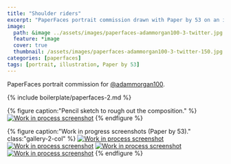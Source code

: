 ```yaml
---
title: "Shoulder riders"
excerpt: "PaperFaces portrait commission drawn with Paper by 53 on an iPad."
image: 
  path: &image ../assets/images/paperfaces-adammorgan100-3-twitter.jpg 
  feature: *image
  cover: true
  thumbnail: /assets/images/paperfaces-adammorgan100-3-twitter-150.jpg
categories: [paperfaces]
tags: [portrait, illustration, Paper by 53]
---
```


PaperFaces portrait commission for [@adammorgan100](https://twitter.com/adammorgan100).

{% include boilerplate/paperfaces-2.md %}

{% figure caption:"Pencil sketch to rough out the composition." %}
[![Work in process screenshot](/assets/images/paperfaces-adammorgan100-3-process-1-750.jpg)](/assets/images/paperfaces-adammorgan100-3-process-1-lg.jpg)
{% endfigure %}

{% figure caption:"Work in progress screenshots (Paper by 53)." class:"gallery-2-col" %}
[![Work in process screenshot](/assets/images/paperfaces-adammorgan100-3-process-2-600.jpg)](/assets/images/paperfaces-adammorgan100-3-process-2-lg.jpg)
[![Work in process screenshot](/assets/images/paperfaces-adammorgan100-3-process-3-600.jpg)](/assets/images/paperfaces-adammorgan100-3-process-3-lg.jpg)
[![Work in process screenshot](/assets/images/paperfaces-adammorgan100-3-process-4-600.jpg)](/assets/images/paperfaces-adammorgan100-3-process-4-lg.jpg)
[![Work in process screenshot](/assets/images/paperfaces-adammorgan100-3-process-5-600.jpg)](/assets/images/paperfaces-adammorgan100-3-process-5-lg.jpg)
{% endfigure %}
